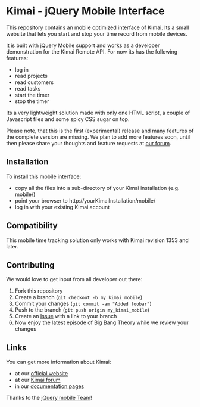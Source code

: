 Kimai - jQuery Mobile Interface
===============================

This repository contains an mobile optimized interface of Kimai. 
Its a small website that lets you start and stop your time record from 
mobile devices.

It is built with jQuery Mobile support and works as a developer demonstration
for the Kimai Remote API. For now its has the following features:

* log in
* read projects
* read customers
* read tasks
* start the timer
* stop the timer

Its a very lightweight solution made with only one HTML script, a couple of 
Javascript files and some spicy CSS sugar on top.

Please note, that this is the first (experimental) release and many features of the 
complete version are missing. We plan to add more features soon, until then
please share your thoughts and feature requests at [our forum](http://forum.kimai.org).

Installation
------------

To install this mobile interface:
- copy all the files into a sub-directory of your Kimai installation (e.g. mobile/)
- point your browser to http://yourKimaiInstallation/mobile/ 
- log in with your existing Kimai account

Compatibility
-------------

This mobile time tracking solution only works with Kimai revision 1353 and later.

Contributing
------------

We would love to get input from all developer out there:

1. Fork this repository
2. Create a branch (`git checkout -b my_kimai_mobile`)
3. Commit your changes (`git commit -am "Added foobar"`)
4. Push to the branch (`git push origin my_kimai_mobile`)
5. Create an [Issue][1] with a link to your branch
6. Now enjoy the latest episode of Big Bang Theory while we review your changes

Links
-----

You can get more information about Kimai:

* at our [official website](http://www.kimai.org)
* at our [Kimai forum](http://forum.kimai.org)
* in our [documentation pages](http://www.kimai.org/en/documentation/)

Thanks to the [jQuery mobile Team][2]!

[1]: https://github.com/kimai/kimai-mobile/issues
[2]: http://jquerymobile.com/
